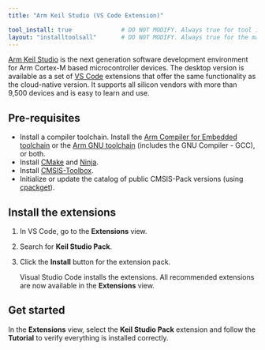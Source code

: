 ```yaml
---
title: "Arm Keil Studio (VS Code Extension)"

tool_install: true              # DO NOT MODIFY. Always true for tool installs
layout: "installtoolsall"       # DO NOT MODIFY. Always true for the main page of tool installs
---
```

[Arm Keil Studio](https://keil.arm.com/) is the next generation software development environment for Arm Cortex-M based microcontroller devices. The desktop version is available as a set of [VS Code](https://code.visualstudio.com/) extensions that offer the same functionality as the cloud-native version. It supports all silicon vendors with more than 9,500 devices and is easy to learn and use.

## Pre-requisites

- Install a compiler toolchain. Install the [Arm Compiler for Embedded toolchain](https://developer.arm.com/Tools%20and%20Software/Arm%20Compiler%20for%20Embedded) or the [Arm GNU toolchain](https://developer.arm.com/Tools%20and%20Software/GNU%20Toolchain) (includes the GNU Compiler - GCC), or both.
- Install [CMake](https://cmake.org/) and [Ninja](https://ninja-build.org/).
- Install [CMSIS-Toolbox](https://github.com/Open-CMSIS-Pack/cmsis-toolbox/releases).
- Initialize or update the catalog of public CMSIS-Pack versions (using [cpackget](https://github.com/Open-CMSIS-Pack/devtools/blob/main/tools/cpackget/docs/cpackget.md)).


## Install the extensions

1. In VS Code, go to the **Extensions** view.

1. Search for **Keil Studio Pack**.

1. Click the **Install** button for the extension pack.

    Visual Studio Code installs the extensions. All recommended extensions are now available in the **Extensions** view.

## Get started

In the **Extensions** view, select the **Keil Studio Pack** extension and follow the **Tutorial** to verify everything is installed correctly.